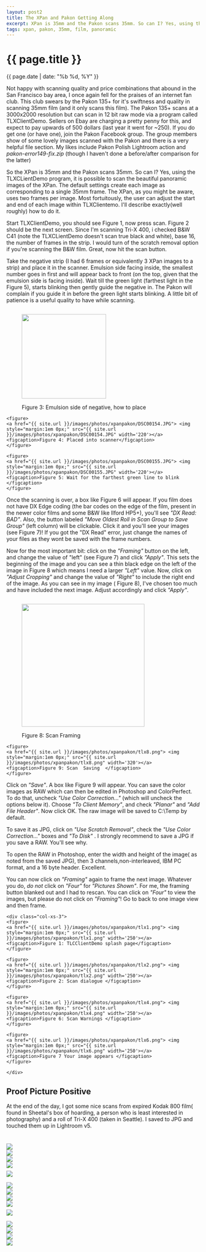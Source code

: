```yaml
---
layout: post2
title: The XPan and Pakon Getting Along
excerpt: XPan is 35mm and the Pakon scans 35mm. So can I? Yes, using the TLXCLientDemo  ....
tags: xpan, pakon, 35mm, film, panoramic
---
```


  

<!-- Main CSS Body goes here -->
<div class="row">
<div class="col-sm-2"></div>
<div class="col-sm-8">


<h1> {{ page.title }} </h1>
<div class="pdate"> {{ page.date | date: "%b %d, %Y" }} </div>

<div class="row">
<div class="col-xs-9">
<p>

Not happy with scanning quality and price combinations that abound in the San
Francisco bay area, I once again fell for the praises of an internet fan
club. This club swears by the Pakon 135+ for it's swiftness and quality in
scanning 35mm film (and it only scans this film). The Pakon 135+ scans at a
3000x2000 resolution but can scan in 12 bit raw mode via a program called
TLXClientDemo. Sellers on Ebay are charging a pretty penny for this, and expect
to pay upwards of 500 dollars  (last year it went for ~250). If you do
get one (or have one), join the Pakon Facebook group. The group members show of
some lovely images scanned with the Pakon and there is a very helpful file
section. My likes include Pakon Polish Lightroom action and
<i>pakon-error149-fix.zip</i> (though I haven't done a before/after comparison
for the latter)

</p>

<p> So the XPan is 35mm and the Pakon scans 35mm. So can I? Yes, using the
TLXCLientDemo program, it is possible to scan the beautiful panoramic images of
the XPan. The default settings create each image as corresponding to a single 35mm
frame. The XPan, as you might be aware, uses two frames per image. Most
fortuitously, the user can adjust the start and end of each image within TLXClientemo. I'll describe
exactly(well roughly) how to do it.  </p>

<p>
Start TLXClientDemo, you should see Figure 1, now press scan. Figure 2 should be
the next screen. Since I'm scanning Tri-X 400, i checked B&W C41 (note the
TLXCLientDemo doesn't scan true black and white), base 16, the number of
frames in the strip. I would turn of the scratch removal option if you're
scanning the B&W film. Great, now hit the scan button. 
</p>

<p>
Take the negative strip (I had 6 frames or equivalently 3 XPan images to a
strip) and place it in the scanner. Emulsion side facing inside, the smallest
number goes in first and will appear back to front (on the top, given that the
emulsion side is facing inside). Wait till the green light (farthest light in
the Figure 5), starts blinking then gently guide the negative in. The Pakon will
complain if you  guide it in before the green light starts blinking. A little
bit of patience is a useful quality to have while scanning.
</p>

<div class="row">
	<div class="col-xs-12">
<figure>
    <a href="{{ site.url }}/images/photos/xpanpakon/DSC00153.JPG"> <img  style="margin:1em 0px;" src="{{ site.url }}/images/photos/xpanpakon/DSC00153.JPG" width='220'></a>
    <figcaption>Figure 3: Emulsion side of negative, how to place</figcaption>
    </figure>

    <figure>
    <a href="{{ site.url }}/images/photos/xpanpakon/DSC00154.JPG"> <img  style="margin:1em 0px;" src="{{ site.url }}/images/photos/xpanpakon/DSC00154.JPG" width='220'></a>
    <figcaption>Figure 4: Placed into scanner</figcaption>
    </figure>

    <figure>
    <a href="{{ site.url }}/images/photos/xpanpakon/DSC00155.JPG"> <img  style="margin:1em 0px;" src="{{ site.url }}/images/photos/xpanpakon/DSC00155.JPG" width='220'></a>
    <figcaption>Figure 5: Wait for the farthest green line to blink </figcaption>
    </figure>
</div>
</div>

<p>
Once the scanning is over, a box like Figure 6 will appear. If you film does not
have DX Edge coding (the bar codes on the edge of the film, present in the newer
color films and some B&W like Ilford HP5+), you'll see <i>"DX Read: BAD"</i>. Also, the
button labeled <i>"Move Oldest Roll in Scan Group to Save Group"</i> (left column) will
be clickable. Click it and you'll see your images (see Figure 7)! If you got the "DX Read"
error, just change the names of your files as they wont be saved with the frame
numbers.
</p>

<p>
Now for the most important bit: click on the <i>"Framing"</i> button on the left, and
change the value of "left" (see Figure 7) and click <i>"Apply"</i>. This sets the
beginning of the image and you can see a thin black edge on the left of the
image in Figure 8 which means I need a larger <i>"Left"</i> value. Now, click on 
<i>"Adjust Cropping"</i> and change the value of <i>"Right"</i> to include the right end
of the image. As you can see in my image ( Figure 8), I've chosen too much and
have included the next image. Adjust accordingly and click <i>"Apply"</i>.
</p>
<div class="row">
	<div class="col-lg-12">
    <figure>
    <a href="{{ site.url }}/images/photos/xpanpakon/tlx7.png"> <img  style="margin:1em 0px;" src="{{ site.url }}/images/photos/xpanpakon/tlx7.png" width='320'></a>
    <figcaption>Figure 8: Scan  Framing  </figcaption>
    </figure>

    <figure>
    <a href="{{ site.url }}/images/photos/xpanpakon/tlx8.png"> <img  style="margin:1em 0px;" src="{{ site.url }}/images/photos/xpanpakon/tlx8.png" width='320'></a>
    <figcaption>Figure 9: Scan  Saving  </figcaption>
    </figure>

</div>
 </div>

<p>
Click on <i>"Save"</i>. A box like Figure 9 will appear. You can save the color images as
RAW which can then be edited in Photoshop and ColorPerfect. To do that, 
uncheck <i>"Use Color Correction..."</i> (which will uncheck the options below
it). Choose <i>"To Client Memory"</i>, and check <i>"Planar"</i> and <i>"Add File
Header"</i>. Now click OK. The raw image will be saved to C:\Temp by default.
</p>


<p>
To save it as JPG, click on <i>"Use Scratch Removal"</i>, check the <i>"Use Color
Correction..."</i> boxes and <i>"To Disk"</i> . I strongly recommend to save a JPG if
you save a RAW. You'll see why.
</p>

<p>
To open the RAW in Photoshop, enter the width and height of the image( as noted
from the saved JPG), then 3 channels,non-interleaved, IBM PC format, and a 16
byte header. Excellent.
</p>

<p>
You can now click on <i>"Framing"</i> again to frame the next image. Whatever you
do, <i>do not</i> click on <i>"Four"</i> for <i>"Pictures Shown"</i>. For me, the framing button
blanked out and I had to rescan. You can click on <i>"Four"</i> to view the
images, but please do not click on <i>"Framing"</i>! Go to back to one image
view and then frame.
</p>


</div>

	<div class="col-xs-3">
    <figure>
    <a href="{{ site.url }}/images/photos/xpanpakon/tlx1.png"> <img  style="margin:1em 0px;" src="{{ site.url }}/images/photos/xpanpakon/tlx1.png" width='250'></a>
    <figcaption>Figure 1: TLCClientDemo splash page</figcaption>
    </figure>

    <figure>
    <a href="{{ site.url }}/images/photos/xpanpakon/tlx2.png"> <img  style="margin:1em 0px;" src="{{ site.url }}/images/photos/xpanpakon/tlx2.png" width='250'></a>
    <figcaption>Figure 2: Scan dialogue </figcaption>
    </figure>

    <figure>
    <a href="{{ site.url }}/images/photos/xpanpakon/tlx4.png"> <img  style="margin:1em 0px;" src="{{ site.url }}/images/photos/xpanpakon/tlx4.png" width='250'></a>
    <figcaption>Figure 6: Scan Warnings </figcaption>
    </figure>

    <figure>
    <a href="{{ site.url }}/images/photos/xpanpakon/tlx6.png"> <img  style="margin:1em 0px;" src="{{ site.url }}/images/photos/xpanpakon/tlx6.png" width='250'></a>
    <figcaption>Figure 7 Your image appears </figcaption>
    </figure>

	</div>

</div>

</div>
</div>


<div class="row">
<div class="col-sm-2"></div>
<div class="col-sm-8">

<h2> Proof Picture Positive</h2>

At the end of the day, I got some nice scans from expired Kodak 800 film( found
in Sheetal's box of hoarding, a person who is least interested in photography)
and a roll of Tri-X 400 (taken in Seattle). I saved to JPG and touched them up
in  Lightroom v5.

<br/>
<div id="demo6" class="flex-images" style="padding-top:0.5em;">
<div class="item" data-w="2400" data-h="885">
	<div class="img"><a href="{{ site.url }}/images/photos/xpanpakon/t-1.jog.jpg"><img src="{{ site.url }}/images/blank.gif" data-src="{{ site.url }}/images/photos/xpanpakon/st-1.jog.jpg"></a></div>
</div>
<div class="item" data-w="2400" data-h="897">
	<div class="img"><a href="{{ site.url }}/images/photos/xpanpakon/t-11A.jpg"><img src="{{ site.url }}/images/blank.gif" data-src="{{ site.url }}/images/photos/xpanpakon/st-11A.jpg"></a></div>
</div>
<div class="item" data-w="2400" data-h="905">
	<div class="img"><a href="{{ site.url }}/images/photos/xpanpakon/t-12A.jpg"><img src="{{ site.url }}/images/blank.gif" data-src="{{ site.url }}/images/photos/xpanpakon/st-12A.jpg"></a></div>
</div>
<div class="item" data-w="2400" data-h="903">
	<div class="img"><a href="{{ site.url }}/images/photos/xpanpakon/t-22A.jpg"><img src="{{ site.url }}/images/blank.gif" data-src="{{ site.url }}/images/photos/xpanpakon/st-22A.jpg"></a></div>
</div>
</div>
</div>
</div>
<script>
$('#demo6').flexImages({ rowHeight:430 , truncate: 0});
</script>

<div class="row" style="margin:0;padding:0;margin-top:0.5em;margin-bottom:0.5em;">
<a href="{{ site.url }}/images/photos/xpanpakon/t-13.jpg" ><img class='bannerimg' src="{{ site.url }}/images/photos/xpanpakon/t-13.jpg"></a>
</div>


<div class="row"><div class="col-sm-2"></div>
<div class="col-sm-8">

<div id="demo8" class="flex-images" style="padding-top:0.5em;">
<div class="item" data-w="2400" data-h="903">
	<div class="img"><a href="{{ site.url }}/images/photos/xpanpakon/t-18A.jpg"><img src="{{ site.url }}/images/blank.gif" data-src="{{ site.url }}/images/photos/xpanpakon/st-18A.jpg"></a></div>
</div>
<div class="item" data-w="2400" data-h="895">
	<div class="img"><a href="{{ site.url }}/images/photos/xpanpakon/t-3.jpg"><img src="{{ site.url }}/images/blank.gif" data-src="{{ site.url }}/images/photos/xpanpakon/st-3.jpg"></a></div>
</div>
<div class="item" data-w="2400" data-h="891">
	<div class="img"><a href="{{ site.url }}/images/photos/xpanpakon/t-4.jpg"><img src="{{ site.url }}/images/blank.gif" data-src="{{ site.url }}/images/photos/xpanpakon/st-4.jpg"></a></div>
</div>
<div class="item" data-w="2400" data-h="891">
	<div class="img"><a href="{{ site.url }}/images/photos/xpanpakon/t-5.jpg"><img src="{{ site.url }}/images/blank.gif" data-src="{{ site.url }}/images/photos/xpanpakon/st-5.jpg"></a></div>
</div>
</div>

</div>
</div>
<script>
$('#demo8').flexImages({ rowHeight:430 , truncate: 0});
</script>


<div class="row" style="margin:0;padding:0;margin-top:0.5em;margin-bottom:0.5em;">
<a href="{{ site.url }}/images/photos/xpanpakon/t-cross2.jpg" ><img class='bannerimg' src="{{ site.url }}/images/photos/xpanpakon/t-cross2.jpg"></a>
</div>

<div class="row"><div class="col-sm-2"></div>
<div class="col-sm-8">
<div id="demo9" class="flex-images" style="padding-top:0.5em;">
<div class="item" data-w="2400" data-h="880">
	<div class="img"><a href="{{ site.url }}/images/photos/xpanpakon/t-docks.jpg"><img src="{{ site.url }}/images/blank.gif" data-src="{{ site.url }}/images/photos/xpanpakon/st-docks.jpg"></a></div>
</div>
<div class="item" data-w="2400" data-h="885">
	<div class="img"><a href="{{ site.url }}/images/photos/xpanpakon/t-troll.jpg"><img src="{{ site.url }}/images/blank.gif" data-src="{{ site.url }}/images/photos/xpanpakon/st-troll.jpg"></a></div>
</div>
<div class="item" data-w="1200" data-h="555">
	<div class="img"><a href="{{ site.url }}/images/photos/xpanpakon/t-1.jpg.jpg"><img src="{{ site.url }}/images/blank.gif" data-src="{{ site.url }}/images/photos/xpanpakon/st-1.jpg.jpg"></a></div>
</div>
</div>
<a href="{{ site.url }}/images/photos/xpanpakon/t-DX_ERROR.jpg"><img class='bannerimg' src="{{ site.url }}/images/photos/xpanpakon/t-DX_ERROR.jpg"></a>

</div>
</div>

<script>
$('#demo9').flexImages({ rowHeight:430 , truncate: 0});
</script>



  